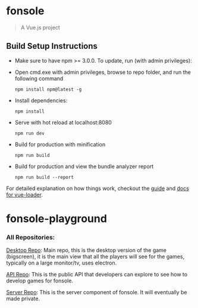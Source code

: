 # fonsole

> A Vue.js project

## Build Setup Instructions

* Make sure to have npm >= 3.0.0.  To update, run (with admin privileges):

* Open cmd.exe with admin privileges, browse to repo folder, and run the following command

	```npm install npm@latest -g```

* Install dependencies:

  ```npm install```

* Serve with hot reload at localhost:8080

  ```npm run dev```

* Build for production with minification

  ```npm run build```

* Build for production and view the bundle analyzer report

  ```npm run build --report```

For detailed explanation on how things work, checkout the [guide](http://vuejs-templates.github.io/webpack/) and [docs for vue-loader](http://vuejs.github.io/vue-loader).
# fonsole-playground

### All Repositories:
[Desktop Repo](https://github.com/darklordabc/fonsole-desktop): Main repo, this is the desktop version of the game (bigscreen), it is the main view that all the players will see for the games, typically on a large monitor/tv, uses electron.

[API Repo](https://github.com/darklordabc/fonsole-api): This is the public API that developers can explore to see how to develop games for fonsole.

[Server Repo](https://github.com/darklordabc/fonsole-server): This is the server component of fonsole. It will eventually be made private.
